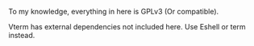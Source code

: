 To my knowledge, everything in here is GPLv3 (Or compatible).

Vterm has external dependencies not included here. Use Eshell or term instead.
